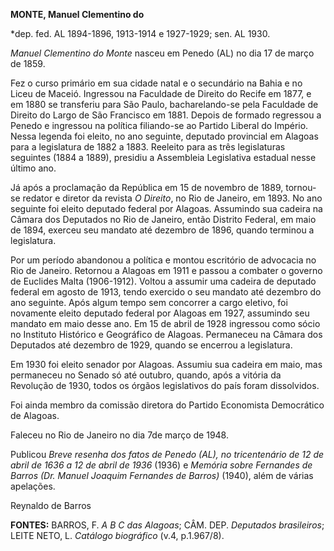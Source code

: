 **MONTE, Manuel Clementino do**

\*dep. fed. AL 1894-1896, 1913-1914 e 1927-1929; sen. AL 1930.

*Manuel Clementino do Monte* nasceu em Penedo (AL) no dia 17 de março de
1859.

Fez o curso primário em sua cidade natal e o secundário na Bahia e no
Liceu de Maceió. Ingressou na Faculdade de Direito do Recife em 1877, e
em 1880 se transferiu para São Paulo, bacharelando-se pela Faculdade de
Direito do Largo de São Francisco em 1881. Depois de formado regressou a
Penedo e ingressou na política filiando-se ao Partido Liberal do
Império. Nessa legenda foi eleito, no ano seguinte, deputado provincial
em Alagoas para a legislatura de 1882 a 1883. Reeleito para as três
legislaturas seguintes (1884 a 1889), presidiu a Assembleia Legislativa
estadual nesse último ano.

Já após a proclamação da República em 15 de novembro de 1889, tornou-se
redator e diretor da revista *O Direito*, no Rio de Janeiro, em 1893. No
ano seguinte foi eleito deputado federal por Alagoas. Assumindo sua
cadeira na Câmara dos Deputados no Rio de Janeiro, então Distrito
Federal, em maio de 1894, exerceu seu mandato até dezembro de 1896,
quando terminou a legislatura.

Por um período abandonou a política e montou escritório de advocacia no
Rio de Janeiro. Retornou a Alagoas em 1911 e passou a combater o governo
de Euclides Malta (1906-1912). Voltou a assumir uma cadeira de deputado
federal em agosto de 1913, tendo exercido o seu mandato até dezembro do
ano seguinte. Após algum tempo sem concorrer a cargo eletivo, foi
novamente eleito deputado federal por Alagoas em 1927, assumindo seu
mandato em maio desse ano. Em 15 de abril de 1928 ingressou como sócio
no Instituto Histórico e Geográfico de Alagoas. Permaneceu na Câmara dos
Deputados até dezembro de 1929, quando se encerrou a legislatura.

Em 1930 foi eleito senador por Alagoas. Assumiu sua cadeira em maio, mas
permaneceu no Senado só até outubro, quando, após a vitória da Revolução
de 1930, todos os órgãos legislativos do país foram dissolvidos.

Foi ainda membro da comissão diretora do Partido Economista Democrático
de Alagoas.

Faleceu no Rio de Janeiro no dia 7de março de 1948.

Publicou *Breve resenha dos fatos de Penedo (AL), no tricentenário de 12
de abril de 1636 a 12 de abril de 1936* (1936) e *Memória sobre
Fernandes de Barros (Dr. Manuel Joaquim Fernandes de Barros)* (1940),
além de várias apelações.

Reynaldo de Barros

**FONTES:** BARROS, F. *A B C das Alagoas*; CÂM. DEP. *Deputados
brasileiros*; LEITE NETO, L. *Catálogo biográfico* (v.4, p.1.967/8).
